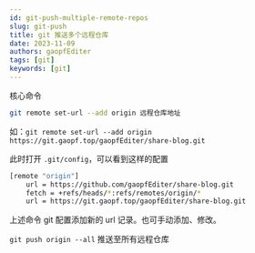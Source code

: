 ```yaml
---
id: git-push-multiple-remote-repos
slug: git-push
title: git 推送多个远程仓库
date: 2023-11-09
authors: gaopfEditer
tags: [git]
keywords: [git]
---
```


<!-- truncate -->

核心命令

```bash
git remote set-url --add origin 远程仓库地址
```

如：`git remote set-url --add origin https://git.gaopf.top/gaopfEditer/share-blog.git`

此时打开 `.git/config`，可以看到这样的配置

```bash {4}
[remote "origin"]
    url = https://github.com/gaopfEditer/share-blog.git
    fetch = +refs/heads/*:refs/remotes/origin/*
    url = https://git.gaopf.top/gaopfEditer/share-blog.git
```

上述命令 git 配置添加新的 url 记录。也可手动添加、修改。

`git push origin --all` 推送至所有远程仓库
